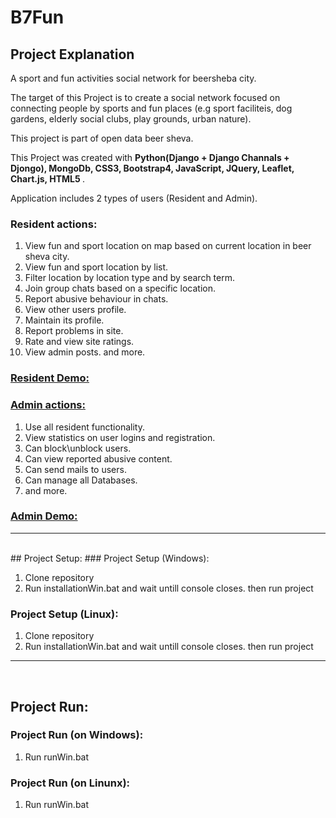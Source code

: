 # B7Fun

## Project Explanation
A sport and fun activities social network for beersheba city.

The target of this Project is to create a social network focused on connecting people by sports and fun places 
(e.g sport faciliteis, dog gardens, elderly social clubs, play grounds, urban nature).

This project is part of open data beer sheva.

This Project was created with <b> Python(Django + Django Channals + Djongo), MongoDb, CSS3, Bootstrap4, JavaScript,
JQuery, Leaflet, Chart.js, HTML5 </b>. 

Application includes 2 types of users (Resident and Admin).

### Resident actions:

1.  View fun and sport location on map based on current location in beer sheva city.
2.  View fun and sport location by list.
3.  Filter location by location type and by search term.
4.  Join group chats based on a specific location.
5.  Report abusive behaviour in chats.
6.  View other users profile.
7.  Maintain its profile.
8.  Report problems in site.
9.  Rate and view site ratings.
10. View admin posts.
and more.
### <u> Resident Demo:</u>


### <u> Admin actions:</u>

1.  Use all resident functionality.
2.  View statistics on user logins and registration.
3.  Can block\unblock users.
4.  Can view reported abusive content.
5.  Can send mails to users.
6.  Can manage all Databases.
7.  and more. 



### <u> Admin Demo: </u>

<hr/>
<br/>
## Project Setup:
### Project Setup (Windows):

1. Clone repository  
2. Run installationWin.bat and wait untill console closes. then run project  

### Project Setup (Linux):

1. Clone repository  
2. Run installationWin.bat and wait untill console closes. then run project 

<hr/>
<br/>

## Project Run:
### Project Run (on Windows):

1. Run runWin.bat

### Project Run (on Linunx):

1. Run runWin.bat 


